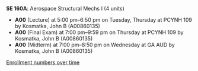 **SE 160A**: Aerospace Structural Mechs I (4 units)

- **A00** (Lecture) at 5:00 pm–6:50 pm on Tuesday, Thursday at PCYNH 109 by Kosmatka, John B (A00860135)
- **A00** (Final Exam) at 7:00 pm–9:59 pm on Thursday at PCYNH 109 by Kosmatka, John B (A00860135)
- **A00** (Midterm) at 7:00 pm–8:50 pm on Wednesday at GA AUD by Kosmatka, John B (A00860135)

[Enrollment numbers over time](./SE160A.tsv)
